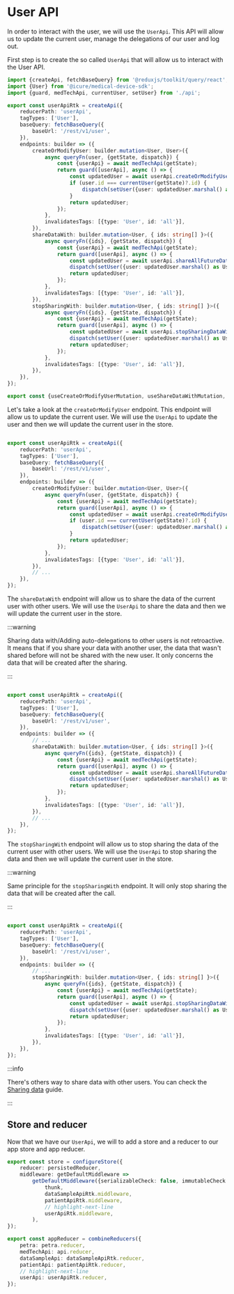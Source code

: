 # User API

In order to interact with the user, we will use the `UserApi`. This API will allow us to update the current user, manage
the delegations of our user and log out.

First step is to create the so called `UserApi` that will allow us to interact with the User API.

```typescript title="src/services/userApi.ts"
import {createApi, fetchBaseQuery} from '@reduxjs/toolkit/query/react';
import {User} from '@icure/medical-device-sdk';
import {guard, medTechApi, currentUser, setUser} from './api';

export const userApiRtk = createApi({
    reducerPath: 'userApi',
    tagTypes: ['User'],
    baseQuery: fetchBaseQuery({
        baseUrl: '/rest/v1/user',
    }),
    endpoints: builder => ({
        createOrModifyUser: builder.mutation<User, User>({
            async queryFn(user, {getState, dispatch}) {
                const {userApi} = await medTechApi(getState);
                return guard([userApi], async () => {
                    const updatedUser = await userApi.createOrModifyUser(user);
                    if (user.id === currentUser(getState)?.id) {
                        dispatch(setUser({user: updatedUser.marshal() as User}));
                    }
                    return updatedUser;
                });
            },
            invalidatesTags: [{type: 'User', id: 'all'}],
        }),
        shareDataWith: builder.mutation<User, { ids: string[] }>({
            async queryFn({ids}, {getState, dispatch}) {
                const {userApi} = await medTechApi(getState);
                return guard([userApi], async () => {
                    const updatedUser = await userApi.shareAllFutureDataWith(ids, 'medicalInformation');
                    dispatch(setUser({user: updatedUser.marshal() as User}));
                    return updatedUser;
                });
            },
            invalidatesTags: [{type: 'User', id: 'all'}],
        }),
        stopSharingWith: builder.mutation<User, { ids: string[] }>({
            async queryFn({ids}, {getState, dispatch}) {
                const {userApi} = await medTechApi(getState);
                return guard([userApi], async () => {
                    const updatedUser = await userApi.stopSharingDataWith(ids, 'medicalInformation');
                    dispatch(setUser({user: updatedUser.marshal() as User}));
                    return updatedUser;
                });
            },
            invalidatesTags: [{type: 'User', id: 'all'}],
        }),
    }),
});

export const {useCreateOrModifyUserMutation, useShareDataWithMutation, useStopSharingWithMutation} = userApiRtk;
```

Let's take a look at the `createOrModifyUser` endpoint. This endpoint will allow us to update the current user. We will
use the `UserApi` to update the user and then we will update the current user in the store.

```typescript title="src/services/userApi.ts"

export const userApiRtk = createApi({
    reducerPath: 'userApi',
    tagTypes: ['User'],
    baseQuery: fetchBaseQuery({
        baseUrl: '/rest/v1/user',
    }),
    endpoints: builder => ({
        createOrModifyUser: builder.mutation<User, User>({
            async queryFn(user, {getState, dispatch}) {
                const {userApi} = await medTechApi(getState);
                return guard([userApi], async () => {
                    const updatedUser = await userApi.createOrModifyUser(user);
                    if (user.id === currentUser(getState)?.id) {
                        dispatch(setUser({user: updatedUser.marshal() as User}));
                    }
                    return updatedUser;
                });
            },
            invalidatesTags: [{type: 'User', id: 'all'}],
        }),
        // ...
    }),
});
```

The `shareDataWith` endpoint will allow us to share the data of the current user with other users. We will use
the `UserApi` to share the data and then we will update the current user in the store.

:::warning

Sharing data with/Adding auto-delegations to other users is not retroactive. It means that if you share your data with
another user, the data that wasn't shared before will not be shared with the new user. It only concerns the data that
will be created after the sharing.

:::

```typescript title="src/services/userApi.ts"

export const userApiRtk = createApi({
    reducerPath: 'userApi',
    tagTypes: ['User'],
    baseQuery: fetchBaseQuery({
        baseUrl: '/rest/v1/user',
    }),
    endpoints: builder => ({
        // ...
        shareDataWith: builder.mutation<User, { ids: string[] }>({
            async queryFn({ids}, {getState, dispatch}) {
                const {userApi} = await medTechApi(getState);
                return guard([userApi], async () => {
                    const updatedUser = await userApi.shareAllFutureDataWith(ids, 'medicalInformation');
                    dispatch(setUser({user: updatedUser.marshal() as User}));
                    return updatedUser;
                });
            },
            invalidatesTags: [{type: 'User', id: 'all'}],
        }),
        // ...
    }),
});
```

The `stopSharingWith` endpoint will allow us to stop sharing the data of the current user with other users. We will use
the `UserApi` to stop sharing the data and then we will update the current user in the store.

:::warning

Same principle for the `stopSharingWith` endpoint. It will only stop sharing the data that will be created after the
call.

:::

```typescript title="src/services/userApi.ts"

export const userApiRtk = createApi({
    reducerPath: 'userApi',
    tagTypes: ['User'],
    baseQuery: fetchBaseQuery({
        baseUrl: '/rest/v1/user',
    }),
    endpoints: builder => ({
        // ...
        stopSharingWith: builder.mutation<User, { ids: string[] }>({
            async queryFn({ids}, {getState, dispatch}) {
                const {userApi} = await medTechApi(getState);
                return guard([userApi], async () => {
                    const updatedUser = await userApi.stopSharingDataWith(ids, 'medicalInformation');
                    dispatch(setUser({user: updatedUser.marshal() as User}));
                    return updatedUser;
                });
            },
            invalidatesTags: [{type: 'User', id: 'all'}],
        }),
    }),
});
```

:::info

There's others way to share data with other users. You can check the [Sharing data](../../../how-to/how-to-share-data)
guide.

:::

## Store and reducer

Now that we have our `UserApi`, we will to add a store and a reducer to our app store and app reducer.

```typescript title="src/store.ts"
export const store = configureStore({
    reducer: persistedReducer,
    middleware: getDefaultMiddleware =>
        getDefaultMiddleware({serializableCheck: false, immutableCheck: false}).concat(
            thunk,
            dataSampleApiRtk.middleware,
            patientApiRtk.middleware,
            // highlight-next-line
            userApiRtk.middleware,
        ),
});
```

```typescript title="src/reducers.ts"
export const appReducer = combineReducers({
    petra: petra.reducer,
    medTechApi: api.reducer,
    dataSampleApi: dataSampleApiRtk.reducer,
    patientApi: patientApiRtk.reducer,
    // highlight-next-line
    userApi: userApiRtk.reducer,
});
```

